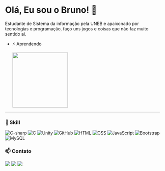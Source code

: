# Olá, Eu sou o Bruno! 👋

Estudante de Sistema da informação pela UNEB e apaixonado por tecnologias e programação, faço uns jogos e coisas que não faz muito sentido ai.



- ⚡ Aprendendo

  <img height="180em" src="https://github-readme-stats.vercel.app/api/top-langs/?username=skbruno&layout=compact&langs_count=6&theme=tokyonight"/>
  
--------------------------

###  🌱 Skill

![C-sharp](https://img.shields.io/badge/c%23%20-%232391.svg?&style=for-the-badge&logo=c-sharp&logoColor=grey")
![C](https://img.shields.io/badge/c-00000F?style=for-the-badge&logo=mysql&logoColor=white")
![Unity](https://img.shields.io/badge/unity%20-%23000000.svg?&style=for-the-badge&logo=unity&logoColor=white")
![GitHub](https://img.shields.io/badge/GitHub-231E27?style=for-the-badge&logo=github&logoColor=white)
![HTML](https://img.shields.io/badge/HTML5-E34F26?style=for-the-badge&logo=html5&logoColor=white)
![CSS](https://img.shields.io/badge/CSS3-1572B6?style=for-the-badge&logo=css3&logoColor=white)
![JavaScript](https://img.shields.io/badge/JavaScript-F7DF1E?style=for-the-badge&logo=javascript&logoColor=black)
![Bootstrap](https://img.shields.io/badge/Bootstrap-563D7C?style=for-the-badge&logo=bootstrap&logoColor=white)
![MySQL](https://img.shields.io/badge/MySQL-00000F?style=for-the-badge&logo=mysql&logoColor=white)


### 📫 Contato

 <a href="mailto:bruno.rodriguesc9@gmail.com">
 <img src="https://img.shields.io/badge/Gmail-D14836?style=for-the-badge&logo=gmail&logoColor=white"/></img></a>

<a href="https://www.instagram.com/skybrunoo/" alt="Instagram">
<img src="https://img.shields.io/badge/-Instagram-DF0174?style=for-the-badge&logo=instagram&logoColor=white"/></a>

<a href="https://www.linkedin.com/in/bruno-rodrigues-conceicao/" alt="Linkedin">
<img src="https://img.shields.io/badge/-Linkedin-0e76a8?style=for-the-badge&logo=Linkedin&logoColor=white" /></a>
